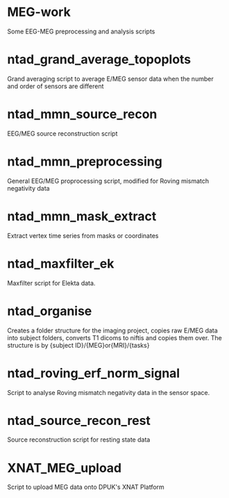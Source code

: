 # MEG-work
Some EEG-MEG preprocessing and analysis scripts
# ntad_grand_average_topoplots
Grand averaging script to average E/MEG sensor data when the number and order of sensors are different
# ntad_mmn_source_recon
EEG/MEG source reconstruction script
# ntad_mmn_preprocessing
General EEG/MEG proprocessing script, modified for Roving mismatch negativity data
# ntad_mmn_mask_extract
Extract vertex time series from masks or coordinates
# ntad_maxfilter_ek
Maxfilter script for Elekta data.
# ntad_organise
Creates a folder structure for the imaging project, copies raw E/MEG data into subject folders, converts T1 dicoms to niftis and copies them over. The structure is by {subject ID}/{MEG}or{MRI}/{tasks}
# ntad_roving_erf_norm_signal
Script to analyse Roving mismatch negativity data in the sensor space.
# ntad_source_recon_rest
Source reconstruction script for resting state data
# XNAT_MEG_upload
Script to upload MEG data onto DPUK's XNAT Platform

